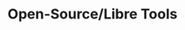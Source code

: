 ---
title: Open-Source/Libre Tools 
keywords: visualization, flow-chart, data
last_updated: August 24, 2017
tags: [technical_writing]
summary: Review of open-source tools to use for data visualization 
sidebar: mydoc_sidebar
permalink: mydoc_2-3.html
folder: mydoc
---